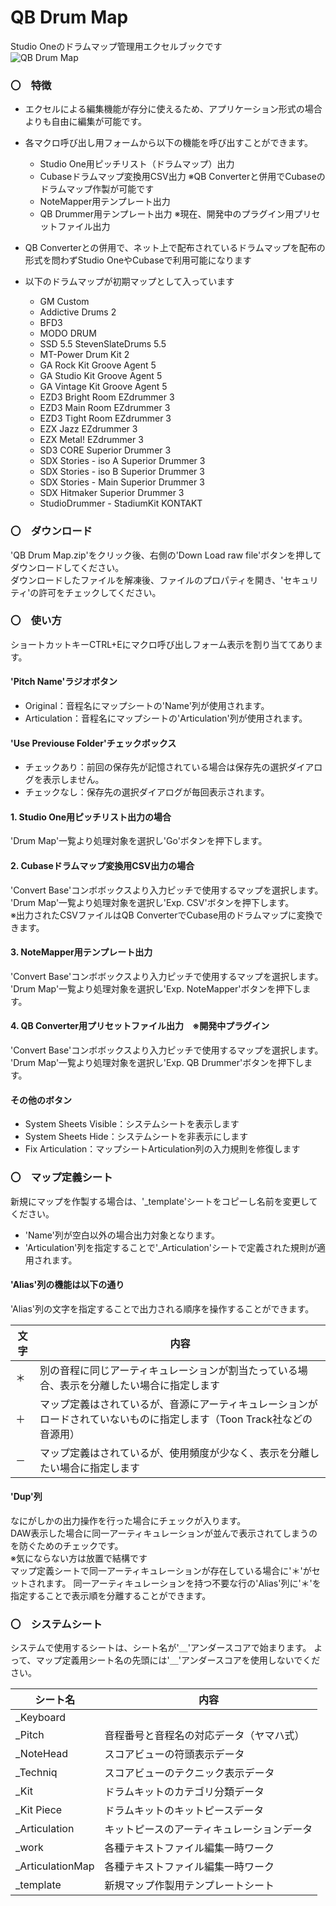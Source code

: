 # QB Drum Map
Studio Oneのドラムマップ管理用エクセルブックです  
![QB Drum Map](https://github.com/user-attachments/assets/20decb0f-e7ad-4e76-84be-6145ede030c6)

### 〇　特徴
- エクセルによる編集機能が存分に使えるため、アプリケーション形式の場合よりも自由に編集が可能です。  
  
- 各マクロ呼び出し用フォームから以下の機能を呼び出すことができます。  
  - Studio One用ピッチリスト（ドラムマップ）出力  
  - Cubaseドラムマップ変換用CSV出力 ※QB Converterと併用でCubaseのドラムマップ作製が可能です  
  - NoteMapper用テンプレート出力  
  - QB Drummer用テンプレート出力 ※現在、開発中のプラグイン用プリセットファイル出力  

- QB Converterとの併用で、ネット上で配布されているドラムマップを配布の形式を問わずStudio OneやCubaseで利用可能になります

- 以下のドラムマップが初期マップとして入っています
	- GM Custom  
	- Addictive Drums 2  
	- BFD3  
	- MODO DRUM  
	- SSD 5.5 StevenSlateDrums 5.5  
	- MT-Power Drum Kit 2  
	- GA Rock Kit Groove Agent 5  
	- GA Studio Kit Groove Agent 5  
	- GA Vintage Kit Groove Agent 5  
	- EZD3 Bright Room EZdrummer 3  
	- EZD3 Main Room EZdrummer 3  
	- EZD3 Tight Room EZdrummer 3  
	- EZX Jazz EZdrummer 3  
	- EZX Metal! EZdrummer 3  
	- SD3 CORE Superior Drummer 3  
	- SDX Stories - iso A Superior Drummer 3  
	- SDX Stories - iso B Superior Drummer 3  
	- SDX Stories - Main Superior Drummer 3  
	- SDX Hitmaker Superior Drummer 3  
	- StudioDrummer - StadiumKit KONTAKT  

### 〇　ダウンロード  
'QB Drum Map.zip'をクリック後、右側の'Down Load raw file'ボタンを押してダウンロードしてください。  
ダウンロードしたファイルを解凍後、ファイルのプロパティを開き、'セキュリティ'の許可をチェックしてください。

### 〇　使い方  
ショートカットキーCTRL+Eにマクロ呼び出しフォーム表示を割り当ててあります。 

#### 'Pitch Name'ラジオボタン  
- Original：音程名にマップシートの'Name'列が使用されます。
- Articulation：音程名にマップシートの'Articulation'列が使用されます。

#### 'Use Previouse Folder'チェックボックス  
- チェックあり：前回の保存先が記憶されている場合は保存先の選択ダイアログを表示しません。
- チェックなし：保存先の選択ダイアログが毎回表示されます。

#### 1. Studio One用ピッチリスト出力の場合  
'Drum Map'一覧より処理対象を選択し'Go'ボタンを押下します。  

#### 2. Cubaseドラムマップ変換用CSV出力の場合  
'Convert Base'コンボボックスより入力ピッチで使用するマップを選択します。  
'Drum Map'一覧より処理対象を選択し'Exp. CSV'ボタンを押下します。  
※出力されたCSVファイルはQB ConverterでCubase用のドラムマップに変換できます。

#### 3. NoteMapper用テンプレート出力  
'Convert Base'コンボボックスより入力ピッチで使用するマップを選択します。  
'Drum Map'一覧より処理対象を選択し'Exp. NoteMapper'ボタンを押下します。  

#### 4. QB Converter用プリセットファイル出力　※開発中プラグイン  
'Convert Base'コンボボックスより入力ピッチで使用するマップを選択します。  
'Drum Map'一覧より処理対象を選択し'Exp. QB Drummer'ボタンを押下します。  

#### その他のボタン
- System Sheets Visible：システムシートを表示します
- System Sheets Hide：システムシートを非表示にします
- Fix Articulation：マップシートArticulation列の入力規則を修復します

### 〇　マップ定義シート  
新規にマップを作製する場合は、'_template'シートをコピーし名前を変更してください。
- 'Name'列が空白以外の場合出力対象となります。
- 'Articulation'列を指定することで'_Articulation'シートで定義された規則が適用されます。

#### 'Alias'列の機能は以下の通り  
'Alias'列の文字を指定することで出力される順序を操作することができます。

文字 | 内容
--- | --- 
＊ | 別の音程に同じアーティキュレーションが割当たっている場合、表示を分離したい場合に指定します
＋ | マップ定義はされているが、音源にアーティキュレーションがロードされていないものに指定します（Toon Track社などの音源用）
－ | マップ定義はされているが、使用頻度が少なく、表示を分離したい場合に指定します

#### 'Dup'列  
なにがしかの出力操作を行った場合にチェックが入ります。  
DAW表示した場合に同一アーティキュレーションが並んで表示されてしまうのを防ぐためのチェックです。  
※気にならない方は放置で結構です  
マップ定義シートで同一アーティキュレーションが存在している場合に'＊'がセットされます。
同一アーティキュレーションを持つ不要な行の'Alias'列に'＊'を指定することで表示順を分離することができます。

### 〇　システムシート
システムで使用するシートは、シート名が'＿'アンダースコアで始まります。
よって、マップ定義用シート名の先頭には'＿'アンダースコアを使用しないでください。

シート名 | 内容
--- | --- 
_Keyboard | 
_Pitch | 音程番号と音程名の対応データ（ヤマハ式）
_NoteHead | スコアビューの符頭表示データ
_Techniq | スコアビューのテクニック表示データ
_Kit | ドラムキットのカテゴリ分類データ
_Kit Piece | ドラムキットのキットピースデータ
_Articulation | キットピースのアーティキュレーションデータ
_work | 各種テキストファイル編集一時ワーク
_ArticulationMap | 各種テキストファイル編集一時ワーク
_template | 新規マップ作製用テンプレートシート

